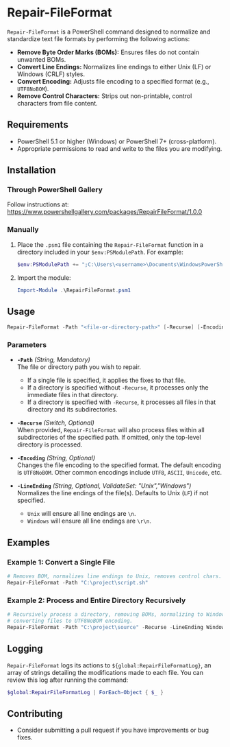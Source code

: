# Repair-FileFormat

`Repair-FileFormat` is a PowerShell command designed to normalize and standardize text file formats by performing the following actions:

- **Remove Byte Order Marks (BOMs):** Ensures files do not contain unwanted BOMs.
- **Convert Line Endings:** Normalizes line endings to either Unix (LF) or Windows (CRLF) styles.
- **Convert Encoding:** Adjusts file encoding to a specified format (e.g., `UTF8NoBOM`).
- **Remove Control Characters:** Strips out non-printable, control characters from file content.

## Requirements

- PowerShell 5.1 or higher (Windows) or PowerShell 7+ (cross-platform).
- Appropriate permissions to read and write to the files you are modifying.

## Installation

### Through PowerShell Gallery

Follow instructions at: <https://www.powershellgallery.com/packages/RepairFileFormat/1.0.0>

### Manually

1. Place the `.psm1` file containing the `Repair-FileFormat` function in a directory included in your `$env:PSModulePath`. For example:

    ```powershell
   $env:PSModulePath += ";C:\Users\<username>\Documents\WindowsPowerShell\Modules\"
    ```

2. Import the module:

    ```powershell
    Import-Module .\RepairFileFormat.psm1
    ```

## Usage

```powershell
Repair-FileFormat -Path "<file-or-directory-path>" [-Recurse] [-Encoding "<encoding>"]
```

### Parameters

- **`-Path`** *(String, Mandatory)*  
  The file or directory path you wish to repair.  
  - If a single file is specified, it applies the fixes to that file.
  - If a directory is specified without `-Recurse`, it processes only the immediate files in that directory.
  - If a directory is specified with `-Recurse`, it processes all files in that directory and its subdirectories.

- **`-Recurse`** *(Switch, Optional)*  
  When provided, `Repair-FileFormat` will also process files within all subdirectories of the specified path. If omitted, only the top-level directory is processed.

- **`-Encoding`** *(String, Optional)*  
  Changes the file encoding to the specified format. The default encoding is `UTF8NoBOM`. Other common encodings include `UTF8`, `ASCII`, `Unicode`, etc.

- **`-LineEnding`** *(String, Optional, ValidateSet: "Unix","Windows")*  
  Normalizes the line endings of the file(s). Defaults to Unix (`LF`) if not specified.
  - `Unix` will ensure all line endings are `\n`.
  - `Windows` will ensure all line endings are `\r\n`.

## Examples

### Example 1: Convert a Single File

```powershell
# Removes BOM, normalizes line endings to Unix, removes control chars.
Repair-FileFormat -Path "C:\project\script.sh"
```

### Example 2: Process and Entire Directory Recursively

```powershell
# Recursively process a directory, removing BOMs, normalizing to Windows line endings, and
# converting files to UTF8NoBOM encoding.
Repair-FileFormat -Path "C:\project\source" -Recurse -LineEnding Windows -Encoding UTF8NoBOM
```

## Logging

`Repair-FileFormat` logs its actions to `${global:RepairFileFormatLog}`, an array of strings detailing the modifications made to each file. You can review this log after running the command:

```powershell
$global:RepairFileFormatLog | ForEach-Object { $_ }
```

## Contributing

- Consider submitting a pull request if you have improvements or bug fixes.
